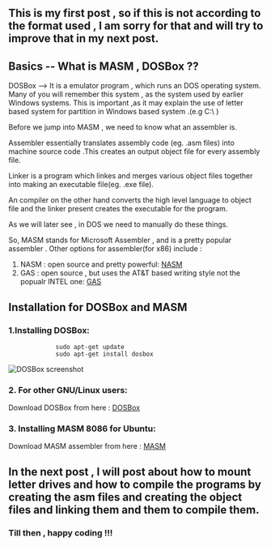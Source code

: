 ## This is my first post , so if this is not according to the format used , I am sorry for that and will try to improve that in my next post.

## Basics -- What is MASM , DOSBox ??

DOSBox --> It is a emulator program , which runs an DOS operating system. Many of you will remember this system , as the system used by 
earlier Windows systems. This is important ,as it may explain the use of letter based system for partition in Windows based system .(e.g C:\ )


Before we jump into MASM , we need to know what an assembler is.

Assembler essentially translates assembly code (eg. .asm files) into machine source code .This creates an output object file for every assembly file.

Linker is a program which linkes and merges various object files together into making an executable file(eg. .exe file).

An compiler on the other hand converts the high level language to object file and the linker present creates the executable for the program.


As we will later see , in DOS we need to manually do these things.


So, MASM stands for Microsoft Assembler , and is a pretty popular assembler .
Other options for assembler(for x86) include :
1. NASM : open source and pretty powerful: [NASM](https://www.nasm.us/)
2. GAS : open source , but uses the AT&T based writing style not the popualr INTEL one: [GAS](http://tigcc.ticalc.org/doc/gnuasm.html)



## Installation for DOSBox and MASM


### 1.Installing DOSBox: 
                 sudo apt-get update   
                 sudo apt-get install dosbox
            
            
   ![DOSBox screenshot](https://github.com/lorderikstark/dev.to/blob/master/imgs/first/img1.png)

### 2. For other GNU/Linux users:
  Download DOSBox from here :
       [DOSBox](https://www.dosbox.com)


### 3. Installing MASM 8086 for Ubuntu:
   Download MASM assembler from here :
    [MASM](https://github.com/lorderikstark/dev.to/tree/master/masm)   



## In the next post , I will post about how to mount letter drives and how to compile the programs by creating the asm files and creating the object files and linking them and them to compile them.

### Till then , happy coding !!!


        




